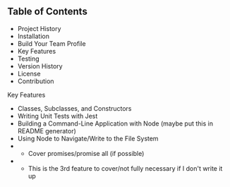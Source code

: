 ## Table of Contents

- Project History
- Installation
- Build Your Team Profile
- Key Features
- Testing
- Version History
- License
- Contribution

Key Features
- Classes, Subclasses, and Constructors
- Writing Unit Tests with Jest
- Building a Command-Line Application with Node (maybe put this in README generator)
- Using Node to Navigate/Write to the File System
- - Cover promises/promise all (if possible)
- - This is the 3rd feature to cover/not fully necessary if I don't write it up